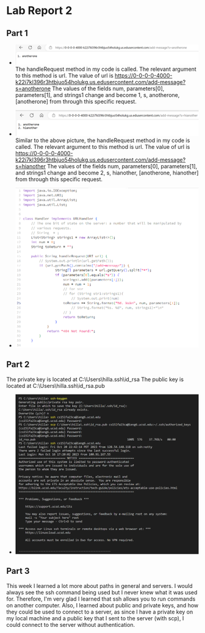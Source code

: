 # Lab Report 2

## Part 1
- ![Image](pic1.png)  
The handleRequest method in my code is called.
The relevant argument to this method is url. The value of url is https://0-0-0-0-4000-k22i7kl396r3htbjuo54holukg.us.edusercontent.com/add-message?s=anotherone
The values of the fields num, parameters[0], parameters[1], and strings1 change and become 1, s, anotherone, [anotherone] from through this specific request.

- ![Image](pic2.png)  
Similar to the above picture, the handleRequest method in my code is called.
The relevant argument to this method is url. The value of url is https://0-0-0-0-4000-k22i7kl396r3htbjuo54holukg.us.edusercontent.com/add-message?s=hianother
The values of the fields num, parameters[0], parameters[1], and strings1 change and become 2, s, hianother, [anotherone, hianother] from through this specific request.

- ![Image](stringserver.png)  

## Part 2
The private key is located at C:\Users\hilla\.ssh\id_rsa
The public key is located at C:\Users\hilla\.ssh\id_rsa.pub
- ![Image](login_ssh.png)  


## Part 3
This week I learned a lot more about paths in general and servers. I would always see the ssh command being used but I never knew what it was used for. Therefore, I'm very glad I learned that ssh allows you to run commands on another computer. Also, I learned about public and private keys, and how they could be used to connect to a server, as since I have a private key on my local machine and a public key that I sent to the server (with scp), I could connect to the server without authentication.

